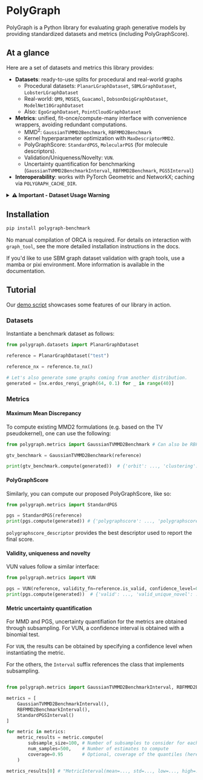 # PolyGraph

PolyGraph is a Python library for evaluating graph generative models by providing standardized datasets and metrics 
(including PolyGraphScore).

## At a glance

Here are a set of datasets and metrics this library provides:
- **Datasets**: ready-to-use splits for procedural and real-world graphs
  - Procedural datasets: `PlanarLGraphDataset`, `SBMLGraphDataset`, `LobsterLGraphDataset`
  - Real-world: `QM9`, `MOSES`, `Guacamol`, `DobsonDoigGraphDataset`, `ModelNet10GraphDataset`
  - Also: `EgoGraphDataset`, `PointCloudGraphDataset`
- **Metrics**: unified, fit-once/compute-many interface with convenience wrappers, avoiding redundant computations.
  - MMD<sup>2</sup>: `GaussianTVMMD2Benchmark`, `RBFMMD2Benchmark`
  - Kernel hyperparameter optimization with `MaxDescriptorMMD2`.
  - PolyGraphScore: `StandardPGS`, `MolecularPGS` (for molecule descriptors).
  - Validation/Uniqueness/Novelty: `VUN`.
  - Uncertainty quantification for benchmarking (`GaussianTVMMD2BenchmarkInterval`, `RBFMMD2Benchmark`, `PGS5Interval`)
- **Interoperability**: works with PyTorch Geometric and NetworkX; caching via `POLYGRAPH_CACHE_DIR`.


<details>
<summary><strong>⚠️ Important - Dataset Usage Warning</strong></summary>

**To help reproduce previous results, we provide the following datasets:**
- `PlanarGraphDataset`
- `SBMGraphDataset` 
- `LobsterGraphDataset`

But they should not be used for benchmarking, due to unreliable metric estimates (see our paper for more details).

We provide larger datasets that should be used instead:
- `PlanarLGraphDataset`
- `SBMLGraphDataset` 
- `LobsterLGraphDataset`

</details>

## Installation

```bash
pip install polygraph-benchmark
```

No manual compilation of ORCA is required. For details on interaction with `graph_tool`, see the more detailed installation instructions in the docs.

If you'd like to use SBM graph dataset validation with graph tools, use a mamba or pixi environment. More information is available in the documentation. 

## Tutorial

Our [demo script](polygraph_demo.py) showcases some features of our library in action.

### Datasets
Instantiate a benchmark dataset as follows:
```python
from polygraph.datasets import PlanarGraphDataset

reference = PlanarGraphDataset("test")

reference_nx = reference.to_nx()

# Let's also generate some graphs coming from another distribution.
generated = [nx.erdos_renyi_graph(64, 0.1) for _ in range(40)]
```

### Metrics

#### Maximum Mean Discrepancy
To compute existing MMD2 formulations (e.g. based on the TV pseudokernel), one can use the following:
```python
from polygraph.metrics import GaussianTVMMD2Benchmark # Can also be RBFMMD2Benchmark

gtv_benchmark = GaussianTVMMD2Benchmark(reference)

print(gtv_benchmark.compute(generated))  # {'orbit': ..., 'clustering': ..., 'degree': ..., 'spectral': ...}
```

#### PolyGraphScore
Similarly, you can compute our proposed PolyGraphScore, like so:

```python
from polygraph.metrics import StandardPGS 

pgs = StandardPGS(reference)
print(pgs.compute(generated)) # {'polygraphscore': ..., 'polygraphscore_descriptor': ..., 'subscores': {'orbit': ..., }}
```

`polygraphscore_descriptor` provides the best descriptor used to report the final score.

#### Validity, uniqueness and novelty
VUN values follow a similar interface:
```python
from polygraph.metrics import VUN

pgs = VUN(reference, validity_fn=reference.is_valid, confidence_level=0.95) # if applicable, validity functions are defined as a dataset attribute
print(pgs.compute(generated))  # {'valid': ..., 'valid_unique_novel': ..., 'valid_novel': ..., 'valid_unique': ...}
```

#### Metric uncertainty quantification

For MMD and PGS, uncertainty quantifiation for the metrics are obtained through subsampling. For VUN, a confidence interval is obtained with a binomial test.

For `VUN`, the results can be obtained by specifying a confidence level when instantiating the metric. 

For the others, the `Interval` suffix references the class that implements subsampling.

```python

from polygraph.metrics import GaussianTVMMD2BenchmarkInterval, RBFMMD2BenchmarkInterval, PGS5Interval

metrics = [
	GaussianTVMMD2BenchmarkInterval(), 
	RBFMMD2BenchmarkInterval(), 
	StandardPGSInterval()
]

for metric in metrics:
	metric_results = metric.compute(
		subsample_size=100, # Number of subsamples to consider for each estimate
		num_samples=500,    # Number of estimates to compute
		coverage=0.95       # Optional, coverage of the quantiles (here, 5th and 95th percentile)
	)

metrics_results[0] # "MetricInterval(mean=..., std=..., low=..., high=..., coverage=...)"
```

